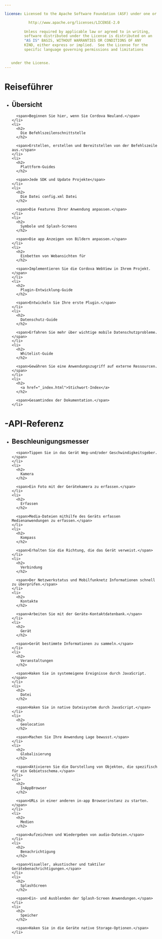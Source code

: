 ```yaml
---

license: Licensed to the Apache Software Foundation (ASF) under one or more contributor license agreements. See the NOTICE file distributed with this work for additional information regarding copyright ownership. The ASF licenses this file to you under the Apache License, Version 2.0 (the "License"); you may not use this file except in compliance with the License. You may obtain a copy of the License at

           http://www.apache.org/licenses/LICENSE-2.0
    
         Unless required by applicable law or agreed to in writing,
         software distributed under the License is distributed on an
         "AS IS" BASIS, WITHOUT WARRANTIES OR CONDITIONS OF ANY
         KIND, either express or implied.  See the License for the
         specific language governing permissions and limitations
    

   under the License.
---
```


<div id="home">
  <h1>
    Reiseführer
  </h1>
  
  <ul>
    <li>
      <h2>
        Übersicht
      </h2>
      
      <span>Beginnen Sie hier, wenn Sie Cordova Neuland.</span>
    </li>
    <li>
      <h2>
        Die Befehlszeilenschnittstelle
      </h2>
      
      <span>Erstellen, erstellen und Bereitstellen von der Befehlszeile aus.</span>
    </li>
    <li>
      <h2>
        Plattform-Guides
      </h2>
      
      <span>Jede SDK und Update Projekte</span>
    </li>
    <li>
      <h2>
        Die Datei config.xml Datei
      </h2>
      
      <span>Die Features Ihrer Anwendung anpassen.</span>
    </li>
    <li>
      <h2>
        Symbole und Splash-Screens
      </h2>
      
      <span>Die app Anzeigen von Bildern anpassen.</span>
    </li>
    <li>
      <h2>
        Einbetten von Webansichten für
      </h2>
      
      <span>Implementieren Sie die Cordova WebView in Ihrem Projekt.</span>
    </li>
    <li>
      <h2>
        Plugin-Entwicklung-Guide
      </h2>
      
      <span>Entwickeln Sie Ihre erste Plugin.</span>
    </li>
    <li>
      <h2>
        Datenschutz-Guide
      </h2>
      
      <span>Erfahren Sie mehr über wichtige mobile Datenschutzprobleme.</span>
    </li>
    <li>
      <h2>
        Whitelist-Guide
      </h2>
      
      <span>Gewähren Sie eine Anwendungszugriff auf externe Ressourcen.</span>
    </li>
    <li>
      <h2>
        <a href="_index.html">Stichwort-Index</a>
      </h2>
      
      <span>Gesamtindex der Dokumentation.</span>
    </li>
  </ul>
  
  <h1>
    -API-Referenz
  </h1>
  
  <ul>
    <li>
      <h2>
        Beschleunigungsmesser
      </h2>
      
      <span>Tippen Sie in das Gerät Weg-und/oder Geschwindigkeitsgeber.</span>
    </li>
    <li>
      <h2>
        Kamera
      </h2>
      
      <span>Ein Foto mit der Gerätekamera zu erfassen.</span>
    </li>
    <li>
      <h2>
        Erfassen
      </h2>
      
      <span>Media-Dateien mithilfe des Geräts erfassen Medienanwendungen zu erfassen.</span>
    </li>
    <li>
      <h2>
        Kompass
      </h2>
      
      <span>Erhalten Sie die Richtung, die das Gerät verweist.</span>
    </li>
    <li>
      <h2>
        Verbindung
      </h2>
      
      <span>Der Netzwerkstatus und Mobilfunknetz Informationen schnell zu überprüfen.</span>
    </li>
    <li>
      <h2>
        Kontakte
      </h2>
      
      <span>Arbeiten Sie mit der Geräte-Kontaktdatenbank.</span>
    </li>
    <li>
      <h2>
        Gerät
      </h2>
      
      <span>Gerät bestimmte Informationen zu sammeln.</span>
    </li>
    <li>
      <h2>
        Veranstaltungen
      </h2>
      
      <span>Haken Sie in systemeigene Ereignisse durch JavaScript.</span>
    </li>
    <li>
      <h2>
        Datei
      </h2>
      
      <span>Haken Sie in native Dateisystem durch JavaScript.</span>
    </li>
    <li>
      <h2>
        Geolocation
      </h2>
      
      <span>Machen Sie Ihre Anwendung Lage bewusst.</span>
    </li>
    <li>
      <h2>
        Globalisierung
      </h2>
      
      <span>Aktivieren Sie die Darstellung von Objekten, die spezifisch für ein Gebietsschema.</span>
    </li>
    <li>
      <h2>
        InAppBrowser
      </h2>
      
      <span>URLs in einer anderen in-app Browserinstanz zu starten.</span>
    </li>
    <li>
      <h2>
        Medien
      </h2>
      
      <span>Aufzeichnen und Wiedergeben von audio-Dateien.</span>
    </li>
    <li>
      <h2>
        Benachrichtigung
      </h2>
      
      <span>Visueller, akustischer und taktiler Gerätebenachrichtigungen.</span>
    </li>
    <li>
      <h2>
        SplashScreen
      </h2>
      
      <span>Ein- und Ausblenden der Splash-Screen Anwendungen.</span>
    </li>
    <li>
      <h2>
        Speicher
      </h2>
      
      <span>Haken Sie in die Geräte native Storage-Optionen.</span>
    </li>
  </ul>
</div>